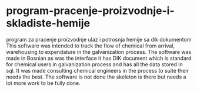 # program-pracenje-proizvodnje-i-skladiste-hemije
program za pracenje proizvodnje ulaz i potrosnja hemije sa dik dokumentom 
This software was intended to track the flow of chemical from arrival, warehousing to expendature in the galvanization process.
The software was made in Bosnian as was the interface it has DIK document which is standard for chemical users in galvanization process
and has all the data stored in sql. It was made consulting chemical engineers in the process to suite their needs the best.
The software is not done the skeleton is there but needs a lot more work to be fully done. 
